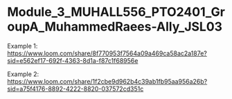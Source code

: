 # Module_3_MUHALL556_PTO2401_GroupA_MuhammedRaees-Ally_JSL03
Example 1:
https://www.loom.com/share/8f770953f7564a09a469ca58ac2a187e?sid=e562ef17-692f-4363-8d1a-f87c1f68956e

Example 2:
https://www.loom.com/share/1f2cbe9d962b4c39ab1fb95aa956a26b?sid=a75f4176-8892-4222-8820-037572cd351c
